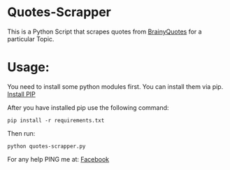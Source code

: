 # Quotes-Scrapper

This is a Python Script that scrapes quotes from [BrainyQuotes](https://www.brainyquote.com/) for a particular Topic.

# Usage:
You need to install some python modules first.
You can install them via pip.
[Install PIP](https://packaging.python.org/tutorials/installing-packages/)

After you have installed pip use the following command:
```
pip install -r requirements.txt
```

Then run:
```
python quotes-scrapper.py
```

For any help PING me at: 
[Facebook](https://www.facebook.com/jsc3998)

